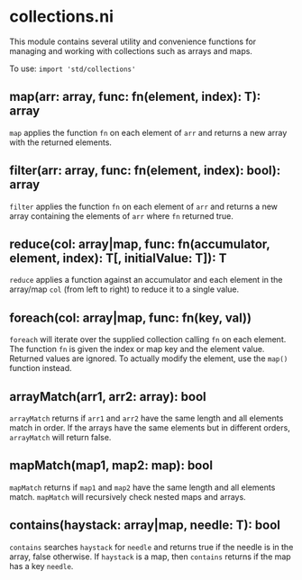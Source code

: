 # collections.ni

This module contains several utility and convenience functions for managing and
working with collections such as arrays and maps.

To use: `import 'std/collections'`

## map(arr: array, func: fn(element, index): T): array

`map` applies the function `fn` on each element of `arr` and returns a new array
with the returned elements.

## filter(arr: array, func: fn(element, index): bool): array

`filter` applies the function `fn` on each element of `arr` and returns a new array
containing the elements of `arr` where `fn` returned true.

## reduce(col: array|map, func: fn(accumulator, element, index): T[, initialValue: T]): T

`reduce` applies a function against an accumulator and each element in the array/map
`col` (from left to right) to reduce it to a single value.

## foreach(col: array|map, func: fn(key, val))

`foreach` will iterate over the supplied collection calling `fn` on each element.
The function `fn` is given the index or map key and the element value. Returned
values are ignored. To actually modify the element, use the `map()` function
instead.

## arrayMatch(arr1, arr2: array): bool

`arrayMatch` returns if `arr1` and `arr2` have the same length and all elements match
in order. If the arrays have the same elements but in different orders, `arrayMatch`
will return false.

## mapMatch(map1, map2: map): bool

`mapMatch` returns if `map1` and `map2` have the same length and all elements match.
`mapMatch` will recursively check nested maps and arrays.

## contains(haystack: array|map, needle: T): bool

`contains` searches `haystack` for `needle` and returns true if the needle is in the
array, false otherwise. If `haystack` is a map, then `contains` returns if the map
has a key `needle`.
